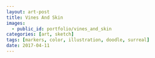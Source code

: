 ```yaml
---
layout: art-post
title: Vines And Skin
images:
  - public_id: portfolio/vines_and_skin
categories: [art, sketch]
tags: [markers, color, illustration, doodle, surreal]
date: 2017-04-11
---
```

